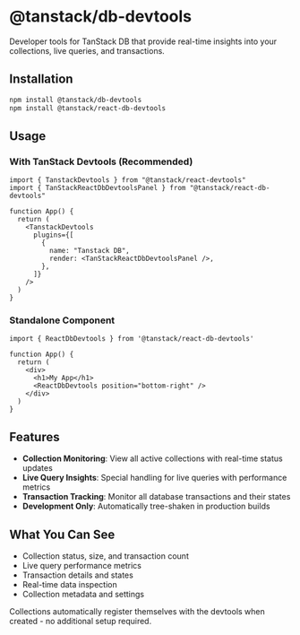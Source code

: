 # @tanstack/db-devtools

Developer tools for TanStack DB that provide real-time insights into your collections, live queries, and transactions.

## Installation

```bash
npm install @tanstack/db-devtools
npm install @tanstack/react-db-devtools
```

## Usage

### With TanStack Devtools (Recommended)

```tsx
import { TanstackDevtools } from "@tanstack/react-devtools"
import { TanStackReactDbDevtoolsPanel } from "@tanstack/react-db-devtools"

function App() {
  return (
    <TanstackDevtools
      plugins={[
        {
          name: "Tanstack DB",
          render: <TanStackReactDbDevtoolsPanel />,
        },
      ]}
    />
  )
}
```

### Standalone Component

```tsx
import { ReactDbDevtools } from '@tanstack/react-db-devtools'

function App() {
  return (
    <div>
      <h1>My App</h1>
      <ReactDbDevtools position="bottom-right" />
    </div>
  )
}
```

## Features

- **Collection Monitoring**: View all active collections with real-time status updates
- **Live Query Insights**: Special handling for live queries with performance metrics  
- **Transaction Tracking**: Monitor all database transactions and their states
- **Development Only**: Automatically tree-shaken in production builds

## What You Can See

- Collection status, size, and transaction count
- Live query performance metrics
- Transaction details and states
- Real-time data inspection
- Collection metadata and settings

Collections automatically register themselves with the devtools when created - no additional setup required.
